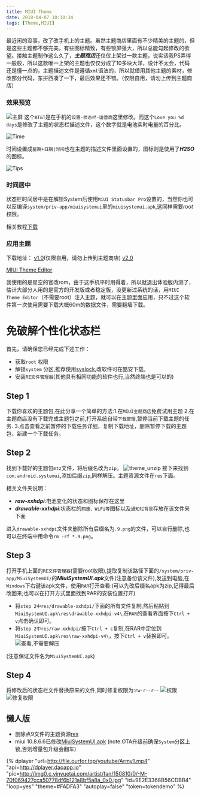 ```yaml
---
title: MIUI Theme
date: 2018-04-07 10:10:34
tags: [Theme,MIUI]
---
```

最近闲的没事，改了改手机上的主题。虽然主题商店里面有不少精美的主题的，但是这些主题都不够完美，有些图标精致，有些锁屏强大，所以总能勾起修改的欲望。接触主题制作这么久了，***主题商店***还仅仅上架过一款主题，说实话我PS弄得一般般，所以这款唯一上架的主题也仅仅分成了10多块大洋，设计不太会，代码还是懂一点的，主题描述文件是遵循` xml `语法的，所以就借用其他主题的素材，修改部分代码，东拼西凑了一下，最后效果还不错。（仅限自用，请勿上传到主题商店）

<!--more-->
### 效果预览
![主屏](http://p5culcl8r.bkt.clouddn.com/autojump_0.png)
这个` AT&T `是在手机的` 设置-状态栏-运营商 `这里修改。而这个` Love you %d days `是修改了主题的状态栏描述文件，这个数字就是电池实时电量的百分比。

![Time](http://p5culcl8r.bkt.clouddn.com/autojump_1.png)

时间设置成` 星期+日期|时间 `也在主题的描述文件里面设置的，图标则是使用了***H2SO***的图标。

![Tips](http://p5culcl8r.bkt.clouddn.com/autojump_2.png)

### 时间居中
状态栏时间居中是在解锁System后使用` MiUI Statusbar Pro `设置的，当然你也可以反编译` system/priv-app/miuisystemui `里的` miuisystemui.apk `,这同样需要*root*权限。

相关教程[下载](http://p5culcl8r.bkt.clouddn.com/%E7%8A%B6%E6%80%81%E6%A0%8F%E5%B8%83%E5%B1%80%E8%AF%A6%E7%BB%86%E6%95%99%E7%A8%8B%EF%BC%88%E4%BF%AE%E8%AE%A2%E7%89%88%EF%BC%89.pdf)

### 应用主题
下载地址：
[v1.0](http://p5culcl8r.bkt.clouddn.com/H2OS.mtz)(仅限自用，请勿上传到主题商店)
[v2.0](http://p5culcl8r.bkt.clouddn.com/H2OS_2.0.mtz)

[MIUI Theme Editor](http://p5culcl8r.bkt.clouddn.com/com.mixapplications.miuithemeeditor.apk)

我使用的是星空的官改rom，由于这手机平时用得着，所以就退出体验版内测了，估计大部分人用的是官方的开发版或者稳定版，没更新过系统的话，用` MIUI Theme Editor `（不需要root）注入主题，就可以在主题里面应用，只不过这个软件第一次使用需要下载大概60m的数据文件，需要翻墙下载。

# 免破解个性化状态栏
首先，请确保您已经完成下述工作：
- 获取` root ` 权限
- 解锁` system ` 分区,推荐使用[syslock](http://p923bw9fi.bkt.clouddn.com/com.lerist.syslock.apk),改软件可在酷安下载。
- 安装` RE文件管理器 `(其他具有相同功能的软件也行,当然终端也是可以的)

## Step 1
下载你喜欢的主题包,在此分享一个简单的方法:1.在` MIUI主题商店 `免费试用主题 2.在主题商店没有下载完成主题包之前,打开系统自带` 下载管理 `,暂停当前下载主题的任务. 3.点击查看之前暂停的下载任务详细，复制下载地址，删除暂停下载的主题包，新建一个下载任务。

## Step 2
找到下载好的主题包` mtz `文件，将后缀名改为` zip `。
![theme_unzip](http://p923bw9fi.bkt.clouddn.com/theme_unzip.png)
接下来找到` com.android.systemui `,添加后缀` zip `,同样解压。主题资源文件在` res `下面。

相关文件夹说明：
- ***raw-xxhdpi***:电池变化的状态和图标保存在这里
- ***drawable-xxhdpi***:状态栏的` 网速、WiFi等 `图标以及` 通知栏背景 `存放在该文件夹下面

进入` drawable-xxhdpi `文件夹删除所有后缀名为` .9.png `的文件，可以自行删除,也可以在终端中用命令` rm -rf *.9.png `。

## Step 3
打开手机上面的` RE文件管理器 `(需要root权限),提取复制该路径下面的` /system/priv-app/MiuiSystemUI/ `的***MiuiSystemUI.apk***文件(注意备份该文件),发送到电脑,在` Windows `下右键该apk文件，使用` RAR `打开查看:(可以先改后缀名apk为zip,记得最后改回来;也可以在打开方式里面找到RAR的安装位置打开)

- 将` step 2中res/drawable-xxhdpi/ `下面的所有文件复制,然后粘贴到 ` MiuiSystemUI.apk\res\drawable-xxhdpi-v4\ `,在` RAR `的查看界面按下` Ctrl + v `点击确认即可。
- 将` step 2中res/raw-xxhdpi/ `按下` Ctrl + c `复制,在RAR中定位到` MiuiSystemUI.apk\res\raw-xxhdpi-v4\ `，按下` Ctrl + v `替换即可。
![查看,不需要解压](http://p923bw9fi.bkt.clouddn.com/rar.png)

(注意保证文件名为` MiuiSystemUI.apk `)

## Step 4
将修改后的状态栏文件替换原来的文件,同时修复权限为:` rw-r--r-- `
![权限](http://p923bw9fi.bkt.clouddn.com/%E6%9D%83%E9%99%90.png)
![修复权限](http://p923bw9fi.bkt.clouddn.com/%E4%BF%AE%E5%A4%8D%E6%9D%83%E9%99%90.png)

## 懒人版
- 删除点9文件的主题资源[res](http://p923bw9fi.bkt.clouddn.com/res.zip)
- miui 10.8.6.6已修改[MiuiSystemUI.apk](http://p923bw9fi.bkt.clouddn.com/MiuiSystemUI.apk)
(note:OTA升级前确保` System `分区上锁,否则增量包升级会翻车)


{% dplayer "url=http://file.ourfor.top/youtube/Army1.mp4" "api=http://dplayer.daoapp.io" "pic=http://img0.c.yinyuetai.com/artist/fan/150810/0/-M-70f069427cca50778df6b121a8bf5a8a_0x0.jpg" "id=9E2E3368B56CDBB4" "loop=yes" "theme=#FADFA3" "autoplay=false" "token=tokendemo" %}
